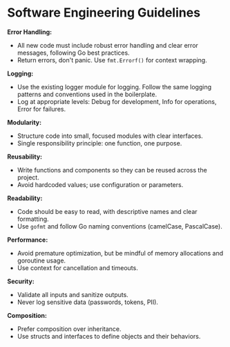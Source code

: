 # Software Engineering Guidelines

**Error Handling:**  
- All new code must include robust error handling and clear error messages, following Go best practices.
- Return errors, don't panic. Use `fmt.Errorf()` for context wrapping.

**Logging:**  
- Use the existing logger module for logging. Follow the same logging patterns and conventions used in the boilerplate.
- Log at appropriate levels: Debug for development, Info for operations, Error for failures.

**Modularity:**  
- Structure code into small, focused modules with clear interfaces.
- Single responsibility principle: one function, one purpose.

**Reusability:**  
- Write functions and components so they can be reused across the project.
- Avoid hardcoded values; use configuration or parameters.

**Readability:**  
- Code should be easy to read, with descriptive names and clear formatting.
- Use `gofmt` and follow Go naming conventions (camelCase, PascalCase).

**Performance:**  
- Avoid premature optimization, but be mindful of memory allocations and goroutine usage.
- Use context for cancellation and timeouts.

**Security:**  
- Validate all inputs and sanitize outputs.
- Never log sensitive data (passwords, tokens, PII).

**Composition:**  
- Prefer composition over inheritance.
- Use structs and interfaces to define objects and their behaviors.
